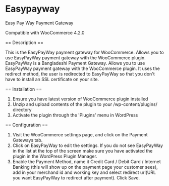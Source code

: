 # Easypayway
Easy Pay Way Payment Gateway

Compatible with WooCommerce 4.2.0

== Description ==

This is the EasyPayWay payment gateway for WooCommerce. Allows you to use EasyPayWay payment gateway with the WooCommerce plugin. EasyPayWay is a Bangladeshi Payment Gateway.
 Allows you to use EasyPayWay payment gateway with the WooCommerce plugin. It uses the redirect method, the user is redirected to EasyPayWay so that you don't have to install an SSL certificate on your site.

== Installation ==
1. Ensure you have latest version of WooCommerce plugin installed
2. Unzip and upload contents of the plugin to your /wp-content/plugins/ directory
3. Activate the plugin through the 'Plugins' menu in WordPress




== Configuration ==

1. Visit the WooCommerce settings page, and click on the Payment Gateways tab.
2. Click on EasyPayWay to edit the settings. If you do not see EasyPayWay in the list at the top of the screen make sure you have activated the plugin in the WordPress Plugin Manager.
3. Enable the Payment Method, name it Credit Card / Debit Card / Internet Banking (this will show up on the payment page your customer sees), add in your merchand id and working key and select redirect url(URL you want EasyPayWay to redirect after payment). Click Save.
